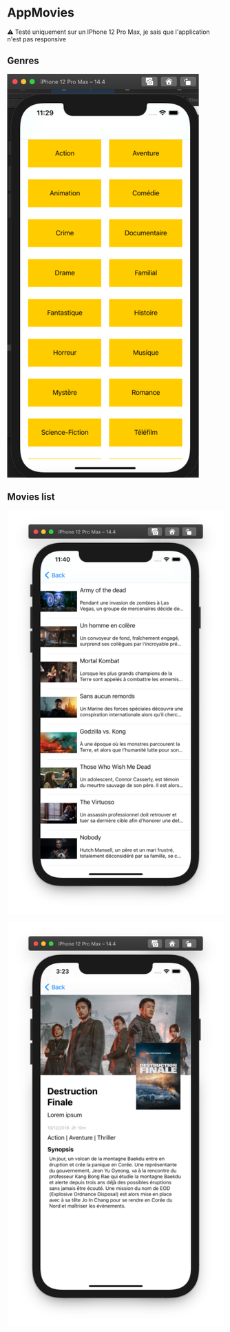 # AppMovies

:warning: Testé uniquement sur un IPhone 12 Pro Max, je sais que l'application n'est pas responsive

## Genres
![genres](https://github.com/nathan-cuvellier/MoviesApp/blob/main/img/genres.png?raw=true)

## Movies list

![movies list](https://github.com/nathan-cuvellier/MoviesApp/blob/main/img/movies.png?raw=true)

![movie](https://github.com/nathan-cuvellier/MoviesApp/blob/main/img/movie.png?raw=true)
